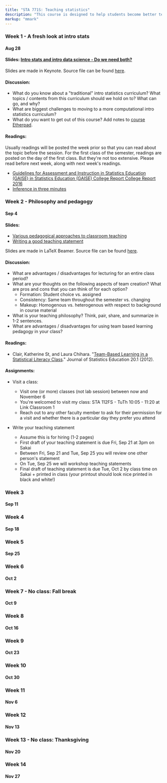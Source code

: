 ```yaml
---
title: "STA 771S: Teaching statistics"
description: "This course is designed to help students become better teachers and communicators of statistics. Students will be introduced to innovative pedagogical approaches for teaching college level statistics and data science, with an emphasis on introductory level education."
markup: "mmark"
---
```


### Week 1 - A fresh look at intro stats

#### Aug 28

#### Slides: [Intro stats and intro data science - Do we need both?](/slides/01-fresh-look/intro-stat-ds-need-both.pdf)

Slides are made in Keynote. Source file can be found [here](/slides/01-fresh-look/intro-stat-ds-need-both.key).

#### Discussion: 

- What do you know about a "traditional" intro statistics curriculum? What topics / contents from this curriculum should we hold on to? What can go, and why?
- What are biggest challenges to moving to a more computational intro statistics curriculum?
- What do you want to get out of this course? Add notes to [course Etherpad](https://oasis.sandstorm.io/shared/1AUhUNwW4pYO9aH9s8DczMjTELbCCFkf02ZJIBLfx2u).

#### Readings:

Usually readings will be posted the week prior so that you can read about the topic before the session. For the first class of the semester, readings are posted on the day of the first class. But they're not too extensive. Please read 
before next week, along with next week's readings.

- [Guidelines for Assessment and Instruction in Statistics Education (GAISE) in Statistics Education (GAISE) College Report College Report 2016](http://www.amstat.org/asa/files/pdfs/GAISE/GaiseCollege_Full.pdf)
- [Inference in three minutes](http://allendowney.blogspot.com/2018/06/inference-in-three-hours.html)


### Week 2 - Philosophy and pedagogy

#### Sep 4

#### Slides:

- [Various pedagogical approaches to classroom teaching](/slides/02-philosophy-pedagogy/pedagogies.pdf)
- [Writing a good teaching statement](/slides/02-philosophy-pedagogy/teaching-statement.pdf)

Slides are made in LaTeX Beamer. Source file can be found [here](/slides/02-philosophy-pedagogy/).

#### Discussion:

- What are advantages / disadvantages for lecturing for an entire class period?
- What are your thoughts on the following aspects of team creation? What are pros and cons that you can think of for each option?
    - Formation: Student choice vs. assigned
    - Consistency: Same team throughout the semester vs. changing
    - Makeup: Homogenous vs. heterogenous with respect to background in course material
- What is your teaching philosophy? Think, pair, share, and summarize in 1-2 sentences.
- What are advantages / disadvantages for using team based learning pedagogy in your class?

#### Readings:

- Clair, Katherine St, and Laura Chihara. "[Team-Based Learning in a Statistical Literacy Class](http://ww2.amstat.org/publications/jse/v20n1/chihara.pdf)." Journal of Statistics Education 20.1 (2012).


#### Assignments:

- Visit a class:
    - Visit one (or more) classes (not lab session) between now and November 6
    - You're welcomed to visit my class: STA 112FS - TuTh 10:05 - 11:20 at Link Classroom 1
    - Reach out to any other faculty member to ask for their permission for a visit and whether there is a particular day they prefer you attend

- Write your teaching statement
    - Assume this is for hiring (1-2 pages)
    - First draft of your teaching statement is due Fri, Sep 21 at 3pm on Sakai
    - Between Fri, Sep 21 and Tue, Sep 25 you will review one other person's statement
    - On Tue, Sep 25 we will workshop teaching statements
    - Final draft of teaching statement is due Tue, Oct 2 by class time on Sakai + printed in class (your printout should look nice printed in black and white!)


### Week 3

#### Sep 11

### Week 4

#### Sep 18

### Week 5

#### Sep 25

### Week 6

#### Oct 2

### Week 7 - No class: Fall break

#### Oct 9

### Week 8

#### Oct 16

### Week 9

#### Oct 23

### Week 10

#### Oct 30

### Week 11

#### Nov 6

### Week 12

#### Nov 13

### Week 13 - No class: Thanksgiving

#### Nov 20

### Week 14

#### Nov 27
